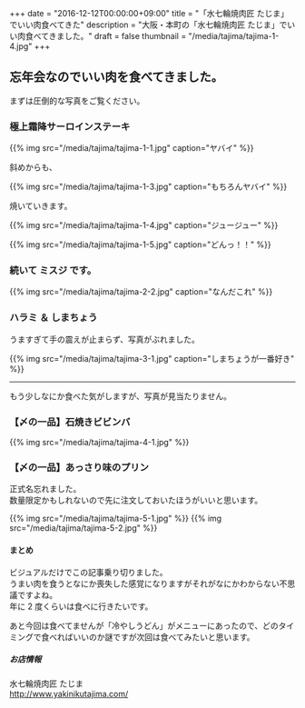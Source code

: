 +++
date = "2016-12-12T00:00:00+09:00"
title = "「水七輪焼肉匠 たじま」でいい肉食べてきた"
description = "大阪・本町の「水七輪焼肉匠 たじま」でいい肉食べてきました。"
draft = false
thumbnail = "/media/tajima/tajima-1-4.jpg"
+++

## 忘年会なのでいい肉を食べてきました。

<!--more-->

まずは圧倒的な写真をご覧ください。

### 極上霜降サーロインステーキ

{{% img src="/media/tajima/tajima-1-1.jpg" caption="ヤバイ" %}}

斜めからも、

{{% img src="/media/tajima/tajima-1-3.jpg" caption="もちろんヤバイ" %}}

焼いていきます。

{{% img src="/media/tajima/tajima-1-4.jpg" caption="ジュージュー" %}}

{{% img src="/media/tajima/tajima-1-5.jpg" caption="どんっ！！" %}}

### 続いて ミスジ です。

{{% img src="/media/tajima/tajima-2-2.jpg" caption="なんだこれ" %}}

### ハラミ ＆ しまちょう

うますぎて手の震えが止まらず、写真がぶれました。

{{% img src="/media/tajima/tajima-3-1.jpg" caption="しまちょうが一番好き" %}}

---

もう少しなにか食べた気がしますが、写真が見当たりません。

### 【〆の一品】石焼きビビンバ

{{% img src="/media/tajima/tajima-4-1.jpg" %}}

### 【〆の一品】あっさり味のプリン

正式名忘れました。  
数量限定かもしれないので先に注文しておいたほうがいいと思います。

{{% img src="/media/tajima/tajima-5-1.jpg" %}}
{{% img src="/media/tajima/tajima-5-2.jpg" %}}


#### まとめ

ビジュアルだけでこの記事乗り切りました。  
うまい肉を食うとなにか喪失した感覚になりますがそれがなにかわからない不思議ですよね。  
年に 2 度くらいは食べに行きたいです。

あと今回は食べてませんが「冷やしうどん」がメニューにあったので、どのタイミングで食べればいいのか謎ですが次回は食べてみたいと思います。

##### お店情報

水七輪焼肉匠 たじま  
<http://www.yakinikutajima.com/>
